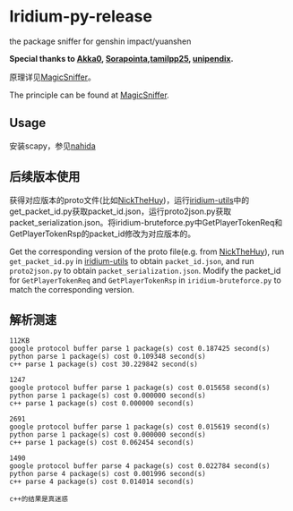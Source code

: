 # Iridium-py-release
the package sniffer for genshin impact/yuanshen

**Special thanks to [Akka0](https://github.com/Akka0),
[Sorapointa](https://github.com/Sorapointa),[tamilpp25](https://github.com/tamilpp25), [unipendix](https://github.com/BUnipendix).**

原理详见[MagicSniffer](https://github.com/Sorapointa/MagicSniffer)。

The principle can be found at [MagicSniffer](https://github.com/Sorapointa/MagicSniffer).

## Usage

安装scapy，参见[nahida](https://github.com/Asassong/nahida)

## 后续版本使用

获得对应版本的proto文件(比如[NickTheHuy](https://github.com/NickTheHuy))，运行[iridium-utils](https://github.com/c2c3vsfac/Iridium-utils)中的get_packet_id.py获取packet_id.json，运行proto2json.py获取packet_serialization.json。将iridium-bruteforce.py中GetPlayerTokenReq和GetPlayerTokenRsp的packet_id修改为对应版本的。

Get the corresponding version of the proto file(e.g. from [NickTheHuy](https://github.com/NickTheHuy)), run `get_packet_id.py` in [iridium-utils](https://github.com/c2c3vsfac/Iridium-utils) to obtain `packet_id.json`, and run `proto2json.py` to obtain `packet_serialization.json`. Modify the packet_id for `GetPlayerTokenReq` and `GetPlayerTokenRsp` in `iridium-bruteforce.py` to match the corresponding version.

## 解析测速

```
112KB
google protocol buffer parse 1 package(s) cost 0.187425 second(s)
python parse 1 package(s) cost 0.109348 second(s)
c++ parse 1 package(s) cost 30.229842 second(s)

1247
google protocol buffer parse 1 package(s) cost 0.015658 second(s)
python parse 1 package(s) cost 0.000000 second(s)
c++ parse 1 package(s) cost 0.000000 second(s)

2691
google protocol buffer parse 1 package(s) cost 0.015619 second(s)
python parse 1 package(s) cost 0.000000 second(s)
c++ parse 1 package(s) cost 0.062454 second(s)

1490
google protocol buffer parse 4 package(s) cost 0.022784 second(s)
python parse 4 package(s) cost 0.001996 second(s)
c++ parse 4 package(s) cost 0.014014 second(s)

c++的结果是真迷惑
```


